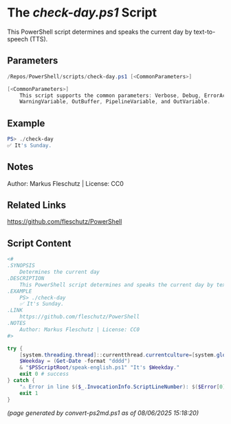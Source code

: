 The *check-day.ps1* Script
===========================

This PowerShell script determines and speaks the current day by text-to-speech (TTS).

Parameters
----------
```powershell
/Repos/PowerShell/scripts/check-day.ps1 [<CommonParameters>]

[<CommonParameters>]
    This script supports the common parameters: Verbose, Debug, ErrorAction, ErrorVariable, WarningAction, 
    WarningVariable, OutBuffer, PipelineVariable, and OutVariable.
```

Example
-------
```powershell
PS> ./check-day
✅ It's Sunday.

```

Notes
-----
Author: Markus Fleschutz | License: CC0

Related Links
-------------
https://github.com/fleschutz/PowerShell

Script Content
--------------
```powershell
<#
.SYNOPSIS
	Determines the current day 
.DESCRIPTION
	This PowerShell script determines and speaks the current day by text-to-speech (TTS).
.EXAMPLE
	PS> ./check-day
	✅ It's Sunday.
.LINK
	https://github.com/fleschutz/PowerShell
.NOTES
	Author: Markus Fleschutz | License: CC0
#>

try {
	[system.threading.thread]::currentthread.currentculture=[system.globalization.cultureinfo]"en-US"
	$Weekday = (Get-Date -format "dddd")
	& "$PSScriptRoot/speak-english.ps1" "It's $Weekday."
	exit 0 # success
} catch {
	"⚠️ Error in line $($_.InvocationInfo.ScriptLineNumber): $($Error[0])"
	exit 1
}
```

*(page generated by convert-ps2md.ps1 as of 08/06/2025 15:18:20)*
